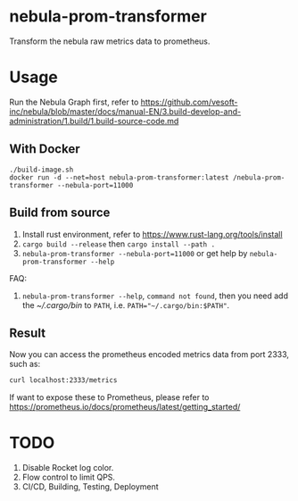 # nebula-prom-transformer
Transform the nebula raw metrics data to prometheus.

# Usage

Run the Nebula Graph first, refer to https://github.com/vesoft-inc/nebula/blob/master/docs/manual-EN/3.build-develop-and-administration/1.build/1.build-source-code.md

## With Docker

```
./build-image.sh
docker run -d --net=host nebula-prom-transformer:latest /nebula-prom-transformer --nebula-port=11000
```

## Build from source

1. Install rust environment, refer to https://www.rust-lang.org/tools/install
2. `cargo build --release` then `cargo install --path .`
3. `nebula-prom-transformer --nebula-port=11000` or get help by `nebula-prom-transformer --help`

FAQ:
1. `nebula-prom-transformer --help`, `command not found`, then you need add the *~/.cargo/bin* to
`PATH`, i.e. `PATH="~/.cargo/bin:$PATH"`.

## Result

Now you can access the prometheus encoded metrics data from port 2333, such as:
```bash
curl localhost:2333/metrics
```

If want to expose these to Prometheus, please refer to https://prometheus.io/docs/prometheus/latest/getting_started/

# TODO

1. Disable Rocket log color.
2. Flow control to limit QPS.
3. CI/CD, Building, Testing, Deployment
